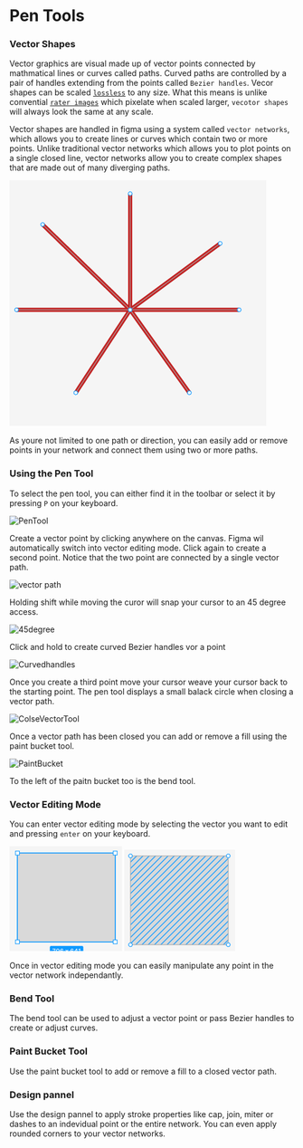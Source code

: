 # Pen Tools
### Vector Shapes
Vector graphics are visual made up of vector points connected by mathmatical lines or curves called paths. Curved paths are controlled by a pair of handles extending from the points called `Bezier handles`. Vecor shapes can be scaled [`lossless`](https://en.wikipedia.org/wiki/Vector_graphics) to any size. What this means is unlike convential [`rater images`](https://en.wikipedia.org/wiki/Raster_graphics) which pixelate when scaled larger, `vecotor shapes` will always look the same at any scale.

Vector shapes are handled in figma using a system called `vector networks`, which allows you to create lines or curves which contain two or more points. Unlike traditional vector networks which allows you to plot points on a single closed line, vector networks allow you to create complex shapes that are made out of many diverging paths.

![vector_shapes](./img/Vector_shapes.png)

As youre not limited to one path or direction, you can easily add or remove points in your network and connect them using two or more paths.

### Using the Pen Tool
To select the pen tool, you can either find it in the toolbar or select it by pressing `P` on your keyboard.

![PenTool]()

Create a vector point by clicking anywhere on the canvas. Figma wil automatically switch into vector editing mode. Click again to create a second point. Notice that the two point are connected by a single vector path.

![vector path]()

Holding shift while moving the curor will snap your cursor to an 45 degree access. 

![45degree]()

Click and hold to create curved Bezier handles vor a point

![Curvedhandles]()

Once you create a third point move your cursor weave your cursor back to the starting point. The pen tool displays a small balack circle when closing a vector path. 

![ColseVectorTool]()

Once a vector path has been closed you can add or remove a fill using the paint bucket tool.

![PaintBucket]()

To the left of the paitn bucket too is the bend tool.

### Vector Editing Mode
You can enter vector editing mode by selecting the vector you want to edit and pressing `enter` on your keyboard.

![Select_square](./img/Select_square.png) ![Vectoredit](./img/vector_edit.png)

Once in vector editing mode you can easily manipulate any point in the vector network independantly. 

### Bend Tool
The bend tool can be used to adjust a vector point or pass Bezier handles to create or adjust curves.

### Paint Bucket Tool
Use the paint bucket tool to add or remove a fill to a closed vector path.

### Design pannel
Use the design pannel to apply stroke properties like cap, join, miter or dashes to an indevidual point or the entire network. You can even apply rounded corners to your vector networks. 